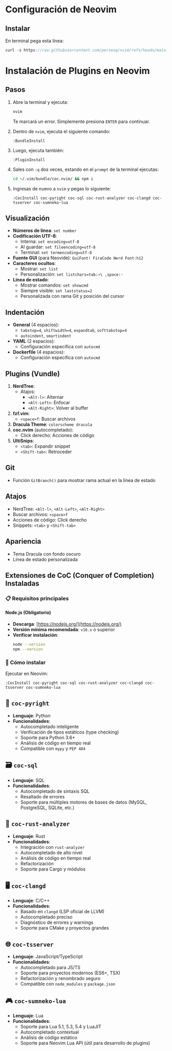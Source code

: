 # Configuración de Neovim

## Instalar


En terminal pega esta línea:
```js
curl -s https://raw.githubusercontent.com/perseoq/nvim/refs/heads/main/nvim.sh | bash
```

# Instalación de Plugins en Neovim

## Pasos

1. Abre la terminal y ejecuta:
    ```bash
    nvim
    ```
    Te marcará un error. Simplemente presiona `ENTER` para continuar.

2. Dentro de `nvim`, ejecuta el siguiente comando:
    ```vim
    :BundleInstall
    ```

3. Luego, ejecuta también:
    ```vim
    :PluginInstall
    ```

5. Sales con `:q` dos veces, estando en el `prompt` de la terminal ejecutas:
    ```sh
    cd ~/.vim/bundle/coc.nvim/ && npm i
    ```
6. Ingresas de nuevo a `nvim` y pegas lo siguiente:
   ```vim
   :CocInstall coc-pyright coc-sql coc-rust-analyzer coc-clangd coc-tsserver coc-sumneko-lua
   ```
   
## Visualización
- **Números de línea**: `set number`
- **Codificación UTF-8**:
  - Interna: `set encoding=utf-8`
  - Al guardar: `set fileencoding=utf-8`
  - Terminal: `set termencoding=utf-8`
- **Fuente GUI** (para Neovide): `GuiFont! FiraCode Nerd Font:h12`
- **Caracteres ocultos**:
  - Mostrar: `set list`
  - Personalización: `set listchars=tab:→\ ,space:·`
- **Línea de estado**:
  - Mostrar comandos: `set showcmd`
  - Siempre visible: `set laststatus=2`
  - Personalizada con rama Git y posición del cursor

## Indentación
- **General** (4 espacios):
  - `tabstop=4`, `shiftwidth=4`, `expandtab`, `softtabstop=4`
  - `autoindent`, `smartindent`
- **YAML** (2 espacios):
  - Configuración específica con `autocmd`
- **Dockerfile** (4 espacios):
  - Configuración específica con `autocmd`

## Plugins (Vundle)
1. **NerdTree**:
   - Atajos:
     - `<Alt-l>`: Alternar
     - `<Alt-Left>`: Enfocar
     - `<Alt-Right>`: Volver al buffer
2. **fzf.vim**:
   - `<space>f`: Buscar archivos
3. **Dracula Theme**: `colorscheme dracula`
4. **coc.nvim** (autocompletado):
   - Click derecho: Acciones de código
5. **UltiSnips**:
   - `<tab>`: Expandir snippet
   - `<Shift-tab>`: Retroceder

## Git
- Función `GitBranch()` para mostrar rama actual en la línea de estado

## Atajos
- NerdTree: `<Alt-l>`, `<Alt-Left>`, `<Alt-Right>`
- Buscar archivos: `<space>f`
- Acciones de código: Click derecho
- Snippets: `<tab>` y `<Shift-tab>`

## Apariencia
- Tema Dracula con fondo oscuro
- Línea de estado personalizada

## Extensiones de CoC (Conquer of Completion) Instaladas


### 📋 Requisitos principales

#### **Node.js** (Obligatorio)
- **Descarga**: [https://nodejs.org/](https://nodejs.org/)  
- **Versión mínima recomendada**: `v16.x` o superior  
- **Verificar instalación**:
  ```bash
  node --version
  npm --version

### 🔧 **Cómo instalar**  
Ejecutar en Neovim:  
```vim
:CocInstall coc-pyright coc-sql coc-rust-analyzer coc-clangd coc-tsserver coc-sumneko-lua
```

## 🐍 `coc-pyright`  
- **Lenguaje**: Python  
- **Funcionalidades**:  
  - Autocompletado inteligente  
  - Verificación de tipos estáticos (type checking)  
  - Soporte para Python 3.6+  
  - Análisis de código en tiempo real  
  - Compatible con `mypy` y `PEP 484`  

## 🗃 `coc-sql`  
- **Lenguaje**: SQL  
- **Funcionalidades**:  
  - Autocompletado de sintaxis SQL  
  - Resaltado de errores  
  - Soporte para múltiples motores de bases de datos (MySQL, PostgreSQL, SQLite, etc.)  

## 🦀 `coc-rust-analyzer`  
- **Lenguaje**: Rust  
- **Funcionalidades**:  
  - Integración con `rust-analyzer`  
  - Autocompletado de alto nivel  
  - Análisis de código en tiempo real  
  - Refactorización  
  - Soporte para Cargo y módulos  

## 🖥 `coc-clangd`  
- **Lenguaje**: C/C++  
- **Funcionalidades**:  
  - Basado en `clangd` (LSP oficial de LLVM)  
  - Autocompletado preciso  
  - Diagnóstico de errores y warnings  
  - Soporte para CMake y proyectos grandes  

## 🌐 `coc-tsserver`  
- **Lenguaje**: JavaScript/TypeScript  
- **Funcionalidades**:  
  - Autocompletado para JS/TS  
  - Soporte para proyectos modernos (ES6+, TSX)  
  - Refactorización y renombrado seguro  
  - Compatible con `node_modules` y `package.json`  

## 🎮 `coc-sumneko-lua`  
- **Lenguaje**: Lua  
- **Funcionalidades**:  
  - Soporte para Lua 5.1, 5.3, 5.4 y LuaJIT  
  - Autocompletado contextual  
  - Análisis de código estático  
  - Soporte para Neovim Lua API (útil para desarrollo de plugins)  





